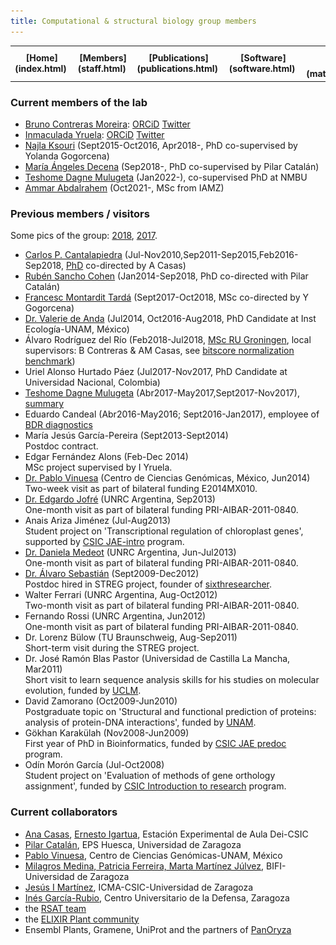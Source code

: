 ```yaml
---
title: Computational & structural biology group members
---
```


<table align="center" width=100%>
  <tr>
    <td align="center"><b>[Home](index.html)</b>&nbsp;</td>
    <td align="center"><b>[Members](staff.html)</b>&nbsp;</td>
    <td align="center"><b>[Publications](publications.html)</b>&nbsp;</td>
    <td align="center"><b>[Software](software.html)</b>&nbsp;</td>
    <td align="center"><b>[Material educativo](matdidactico.html)</b>&nbsp;</td>
    <td align="center"><a href="https://bioinfoperl.blogspot.com"><b>Blog</b></a>&nbsp;</td>
    <td align="center"><a href="https://www.eead.csic.es"><img src="pics/logoEEAD.png"></a></td>
  </tr>
</table>


### Current members of the lab 

-   [Bruno Contreras Moreira](https://www.eead.csic.es/home/staffinfo?Id=71): [ORCiD](https://orcid.org/0000-0002-5462-907X) [Twitter](https://twitter.com/BrunoContrerasM)
-   [Inmaculada Yruela](http://www.eead.csic.es/home/staffinfo?Id=58): [ORCiD](https://orcid.org/0000-0003-3608-4720) [Twitter](https://twitter.com/InmaYruela)
-   [Najla Ksouri](http://www.eead.csic.es/home/staffinfo?Id=501)
    (Sept2015-Oct2016, Apr2018-, PhD co-supervised by Yolanda Gogorcena)
-   [María Ángeles Decena](https://www.researchgate.net/profile/Maria-Angeles-Decena-Rodriguez) (Sep2018-,
    PhD co-supervised by Pilar Catalán)
-   [Teshome Dagne Mulugeta](https://www.nmbu.no/emp/teshome.mulugeta) (Jan2022-), co-supervised PhD at NMBU
-   [Ammar Abdalrahem](https://www.linkedin.com/in/ammar-abdalrahem) (Oct2021-, MSc from IAMZ) 

### Previous members / visitors

Some pics of the group: [2018](pics/fotoGrupoJun2018.jpeg), [2017](pics/fotoGrupoSept2017.jpeg).

-   [Carlos P.
    Cantalapiedra](https://scholar.google.com/citations?user=fa8RszgAAAAJ)
    (Jul-Nov2010,Sep2011-Sep2015,Feb2016-Sep2018,
    [PhD](https://dialnet.unirioja.es/servlet/tesis?codigo=120706)
    co-directed by A Casas)
-   [Rubén Sancho Cohen](https://www.researchgate.net/profile/Ruben-Sancho)
    (Jan2014-Sep2018, PhD co-directed with Pilar Catalán)
-   [Francesc Montardit
    Tardá](http://www.eead.csic.es/home/staffinfo?Id=587)
    (Sept2017-Oct2018, MSc co-directed by Y Gogorcena)
-   [Dr. Valerie de
    Anda](https://scholar.google.es/citations?user=Bom_ztkAAAAJ&hl=es)
    (Jul2014, Oct2016-Aug2018, PhD Candidate at Inst
    Ecología-UNAM, México)
-   Álvaro Rodríguez del Río (Feb2018-Jul2018, [MSc RU
    Groningen](http://fse.studenttheses.ub.rug.nl/18035/), local
    supervisors: B Contreras & AM Casas, see [bitscore normalization
    benchmark](https://github.com/eead-csic-compbio/get_homologues/tree/master/user_utils/normalize))
-   Uriel Alonso Hurtado Páez (Jul2017-Nov2017, PhD Candidate at
    Universidad Nacional, Colombia)
-   [Teshome Dagne Mulugeta](https://www.researchgate.net/profile/Teshome-Mulugeta) (Abr2017-May2017,Sept2017-Nov2017), [summary](https://norbis.w.uib.no/learning-advanced-analysis-of-gene-regulation-in-zaragoza)
-   Eduardo Candeal (Abr2016-May2016; Sept2016-Jan2017), employee of
    [BDR diagnostics](http://www.bdrdiagnostics.com)
-   María Jesús García-Pereira (Sept2013-Sept2014)\
    Postdoc contract.
-   Edgar Fernández Alons (Feb-Dec 2014)\
    MSc project supervised by I Yruela.
-   [Dr. Pablo
    Vinuesa](https://scholar.google.es/citations?user=8IpvaDQAAAAJ&hl=es)
    (Centro de Ciencias Genómicas, México, Jun2014)\
    Two-week visit as part of bilateral funding E2014MX010.
-   [Dr. Edgardo
    Jofré](https://www.researchgate.net/profile/Edgardo_Jofre) (UNRC
    Argentina, Sep2013)\
    One-month visit as part of bilateral funding PRI-AIBAR-2011-0840.
-   Anais Ariza Jiménez (Jul-Aug2013)\
    Student project on 'Transcriptional regulation of chloroplast
    genes', supported by [CSIC
    JAE-intro](https://sede.csic.gob.es/jae-intro-cp-2013) program.
-   [Dr. Daniela
    Medeot](https://www.researchgate.net/profile/Daniela_Medeot) (UNRC
    Argentina, Jun-Jul2013)\
    One-month visit as part of bilateral funding PRI-AIBAR-2011-0840.
-   [Dr. Álvaro
    Sebastián](https://scholar.google.com/citations?user=LTAbijoAAAAJ)
    (Sept2009-Dec2012)\
    Postdoc hired in STREG project, founder of
    [sixthresearcher](http://www.sixthresearcher.com).
-   Walter Ferrari (UNRC Argentina, Aug-Oct2012)\
    Two-month visit as part of bilateral funding PRI-AIBAR-2011-0840.
-   Fernando Rossi (UNRC Argentina, Jun2012)\
    One-month visit as part of bilateral funding PRI-AIBAR-2011-0840.
-   Dr. Lorenz Bülow (TU Braunschweig, Aug-Sep2011)\
    Short-term visit during the STREG project.
-   Dr. José Ramón Blas Pastor (Universidad de Castilla La Mancha,
    Mar2011)\
    Short visit to learn sequence analysis skills for his studies on
    molecular evolution, funded by [UCLM](http://www.crib.uclm.es).
-   David Zamorano (Oct2009-Jun2010)\
    Postgraduate topic on 'Structural and functional prediction of
    proteins: analysis of protein-DNA interactions', funded by
    [UNAM](http://www.unam.mx).
-   Gökhan Karakülah (Nov2008-Jun2009)\
    First year of PhD in Bioinformatics, funded by [CSIC JAE
    predoc](https://sede.csic.gob.es/servicios/formacion-y-empleo/formacion-de-personal-investigador) program.
-   Odín Morón García (Jul-Oct2008)\
    Student project on 'Evaluation of methods of gene orthology
    assignment', funded by [CSIC Introduction to
    research](https://sede.csic.gob.es/servicios/formacion-y-empleo/formacion-de-personal-investigador) program.


### Current collaborators

- [Ana Casas](http://www.eead.csic.es/home/staffinfo?Id=67), [Ernesto Igartua](http://www.eead.csic.es/home/staffinfo?Id=69), Estación Experimental de Aula Dei-CSIC
- [Pilar Catalán](http://bifi.es/bioflora/research-team/profile1.html), EPS Huesca, Universidad de Zaragoza
- [Pablo Vinuesa](http://www.ccg.unam.mx/%7Evinuesa/), Centro de Ciencias Genómicas-UNAM, México
- [Milagros Medina, Patricia Ferreira, Marta Martínez Júlvez](http://bifi.es), BIFI-Universidad de Zaragoza 
- [Jesús I Martínez](http://www.unizar.es/icma/depart/epr/epr.htm), ICMA-CSIC-Universidad de Zaragoza 
- [Inés García-Rubio](http://cud.unizar.es/inesgrubio), Centro Universitario de la Defensa, Zaragoza 
- the [RSAT team](http://rsat.eead.csic.es/plants/people.php)
- the [ELIXIR Plant community](https://elixir-europe.org/communities/plant-sciences)
- Ensembl Plants, Gramene, UniProt and the partners of [PanOryza](https://gtr.ukri.org/projects?ref=BB%2FT015691%2F1)


<!--Dras. María Fillat, Teresa Bes, María Luisa Peleato, BIFI-Universidad de Zaragoza, http://www.bioquz.es/bioquimica/transcriptionalRegulationFotoPresentacion.do?enlaceSubmenu=TranscriptionalRegulation&enlaceMenu=grupos -->

<!--Drs. José A. Navarro, José Mª Ortega, Mercedes Roncel, IBVF-CSIC-Universidad de Sevilla, Sevilla. http://www.ibvf.csic.es/category/l2/l2g8-transferencia-de-electrones-en-sistemas-biol%C3%B3gicos-0

Prof. Dr. Keith Dunker, Indiana University, Indianapolis, EEUU. http://compbio.iupui.edu/people/details/8

Prof. Dr. Karl Niklas, College of Agriculture and Life Sciences, Cornell University, EEUU. https://plantbio.cals.cornell.edu/people/karl-niklas

Dr. Ramón Hurtado, BIFI-Universidad de Zaragoza, Zaragoza. http://bifi.es/en/people/71-english-categories/research/biophysics/glycosyltransferases-and-hydrolases-involved-in-human-diseases-frontpage/glycosyltransferases-and-hydrolases-involved-in-human-diseases

Dr. Jesús A. Gonzalo-Asensio, Universidad de Zaragoza, Zaragoza. http://genmico.unizar.es/ingles/team2.html

Dras. Cecilia Gotor, Ángeles Aroca, Instituto de Bioquímica Vegetal y Fotosíntesis (IBVF, Universidad de Sevilla-CSIC), Sevilla. https://www.ibvf.us-csic.es/metabolismo-de-ciste%C3%ADna-y-se%C3%B1alizaci%C3%B3n

Dr. Christian A. Olsen, Carlos Moreno-Yruela, Department of Drug Design and Pharmacology University of Copenhagen, https://drug.ku.dk/disciplines/peptides-and-proteins/olsen-lab/ -->

